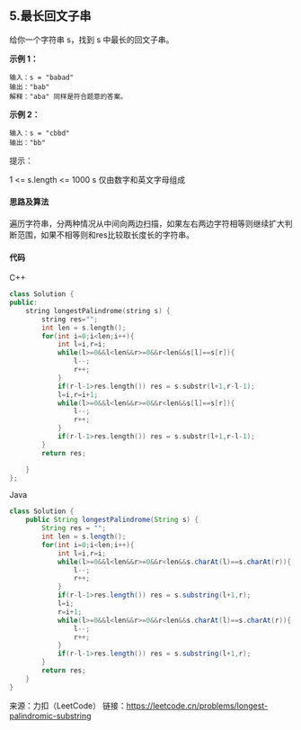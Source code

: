 ## 5.最长回文子串

给你一个字符串 s，找到 s 中最长的回文子串。

 

**示例 1：**

```
输入：s = "babad"
输出："bab"
解释："aba" 同样是符合题意的答案。
```

**示例 2：**

```
输入：s = "cbbd"
输出："bb"
```

提示：

1 <= s.length <= 1000
s 仅由数字和英文字母组成



#### 思路及算法

遍历字符串，分两种情况从中间向两边扫描，如果左右两边字符相等则继续扩大判断范围，如果不相等则和res比较取长度长的字符串。



#### 代码

C++

```C++
class Solution {
public:
    string longestPalindrome(string s) {
        string res="";
        int len = s.length();
        for(int i=0;i<len;i++){
            int l=i,r=i;
            while(l>=0&&l<len&&r>=0&&r<len&&s[l]==s[r]){
                l--;
                r++;
            }
            if(r-l-1>res.length()) res = s.substr(l+1,r-l-1);
            l=i,r=i+1;
            while(l>=0&&l<len&&r>=0&&r<len&&s[l]==s[r]){
                l--;
                r++;
            }
            if(r-l-1>res.length()) res = s.substr(l+1,r-l-1);
        }
        return res;

    }
};
```



Java

```Java
class Solution {
    public String longestPalindrome(String s) {
        String res = "";
        int len = s.length();
        for(int i=0;i<len;i++){
            int l=i,r=i;
            while(l>=0&&l<len&&r>=0&&r<len&&s.charAt(l)==s.charAt(r)){
                l--;
                r++;
            }
            if(r-l-1>res.length()) res = s.substring(l+1,r);
            l=i;
            r=i+1;
            while(l>=0&&l<len&&r>=0&&r<len&&s.charAt(l)==s.charAt(r)){
                l--;
                r++;
            }
            if(r-l-1>res.length()) res = s.substring(l+1,r);
        }
        return res;
    }
}
```









来源：力扣（LeetCode）
链接：https://leetcode.cn/problems/longest-palindromic-substring